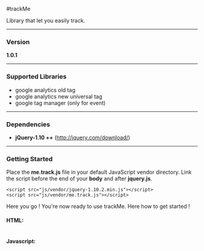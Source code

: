 #trackMe

Library that let you easily track.

---

### Version

**1.0.1**

---

### Supported Libraries

- google analytics old tag
- google analytics new universal tag
- google tag manager (only for event)

---

### Dependencies

- **jQuery-1.10 ++** (http://jquery.com/download/)

---

### Getting Started

Place the **me.track.js** file in your default JavaScript vendor directory. Link the script before the end of your **body** and after **jquery.js**.

```
<script src="js/vendor/jquery-1.10.2.min.js"></script>
<script src="js/vendor/me.track.js"></script>
```
Here you go ! You're now ready to use trackMe. Here how to get started !

#### HTML:
~~~

~~~

#### Javascript:

~~~

~~~